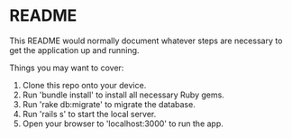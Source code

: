 # README

This README would normally document whatever steps are necessary to get the
application up and running.

Things you may want to cover:

1. Clone this repo onto your device.
2. Run 'bundle install' to install all necessary Ruby gems.
3. Run 'rake db:migrate' to migrate the database.
4. Run 'rails s' to start the local server.
5. Open your browser to 'localhost:3000' to run the app.
